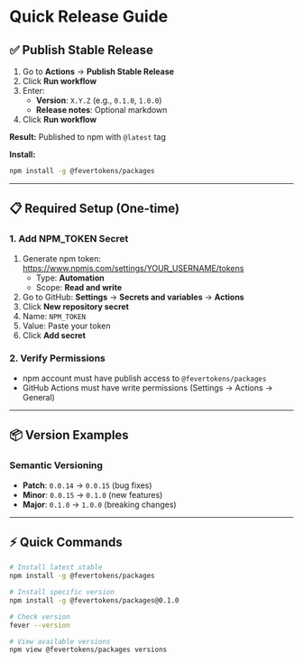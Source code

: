 # Quick Release Guide

## ✅ Publish Stable Release

1. Go to **Actions** → **Publish Stable Release**
2. Click **Run workflow**
3. Enter:
   - **Version**: `X.Y.Z` (e.g., `0.1.0`, `1.0.0`)
   - **Release notes**: Optional markdown
4. Click **Run workflow**

**Result:** Published to npm with `@latest` tag

**Install:**

```bash
npm install -g @fevertokens/packages
```

---

## 📋 Required Setup (One-time)

### 1. Add NPM_TOKEN Secret

1. Generate npm token: https://www.npmjs.com/settings/YOUR_USERNAME/tokens
   - Type: **Automation**
   - Scope: **Read and write**
2. Go to GitHub: **Settings** → **Secrets and variables** → **Actions**
3. Click **New repository secret**
4. Name: `NPM_TOKEN`
5. Value: Paste your token
6. Click **Add secret**

### 2. Verify Permissions

- npm account must have publish access to `@fevertokens/packages`
- GitHub Actions must have write permissions (Settings → Actions → General)

---

## 📦 Version Examples

### Semantic Versioning

- **Patch**: `0.0.14` → `0.0.15` (bug fixes)
- **Minor**: `0.0.15` → `0.1.0` (new features)
- **Major**: `0.1.0` → `1.0.0` (breaking changes)

---

## ⚡ Quick Commands

```bash
# Install latest stable
npm install -g @fevertokens/packages

# Install specific version
npm install -g @fevertokens/packages@0.1.0

# Check version
fever --version

# View available versions
npm view @fevertokens/packages versions
```
